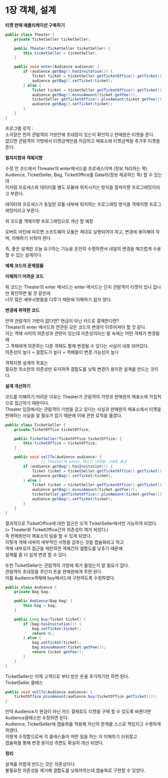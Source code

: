 # 1장 객체, 설계

**티켓 판매 애플리케이션 구축하기**

```java
public class Theater {
    private TicketSeller ticketSeller;

    public Theater(TicketSeller ticketSeller) {
        this.ticketSeller = ticketSeller;
    }

    public void enter(Audience audience) {
        if (audience.getBag().hasInvitation()) {
            Ticket ticket = ticketSeller.getTicketOffice().getTicket();
            audience.getBag().setTicket(ticket);
        } else {
            Ticket ticket = ticketSeller.getTicketOffice().getTicket();
            audience.getBag().minusAmount(ticket.getFee());
            ticketSeller.getTicketOffice().plusAmount(ticket.getFee());
            audience.getBag().setTicket(ticket);
        }
    }
}
```
프로그램 로직 :  
소극장은 먼저 관람객의 가방안에 초대장이 있는지 확인하고 판매원은 티켓을 준다.  
없으면 관람객의 가방에서 티켓금액만큼 차감하고 매표소에 티켓금액을 추가후 티켓을 준다.


**절차지향과 객체지향**

수정 전 코드에서 Threater의 enter메서드를 프로세스이며 (정보 처리하는 쪽)   
Audience, TicketSeller, Bag, TicketOffice를 Data라(정보 제공하는 쪽) 할 수 있는데   
이처럼 프로세스와 데이터를 별도 모듈에 위치시키는 방식을 절차지향 프로그래밍이라고 부른다. 

데이터와 프로세스가 동일한 모듈 내부에 위치하는 프로그래밍 방식을 객체지향 프로그래밍이라고 부른다.

위 코드를 객체지향 프로그래밍으로 개선 할 예정

로버트 마틴에 따르면
소프트웨어 모듈은 제대로 실행되어야 하고, 변경에 용이해야 하며, 이해하기 쉬워야 한다.

즉, 좋은 설계란 오늘 요구하는 기능을 온전히 수행하면서 내일의 변경을 매끄럽게 수용할 수 있는 설계이다. 


**예제 코드의 문제점들**

**이해하기 어려운 코드**

위 코드는 Theater의 enter 메서드는 enter 메서드는 단지 관람객이 티켓이 있나 없나만 확인하면 될 것 같은데  
너무 많은 세부사항들을 다루기 때문에 이해하기 쉽지 않다.

**변경에 취약한 코드**

만약 관람객이 가방이 없다면? 현금이 아닌 카드로 결제한다면?  
Theater의 enter 메서드와 연관된 모든 코드의 변경이 이루어져야 할 것 같다.  
이는 객체 사이의 의존성과 관련이 있는데 의존성이라는 말 속에는 어떤 객체가 변경될때  
그 객체에게 의존하는 다른 객체도 함께 변경될 수 있다는 사실이 내포 되어있다.  
의존성이 높다 = 결합도가 높다 = 객체들이 변경 가능성이 높다  

객체지향 설계의 목표는  
필요한 최소한의 의존성만 유지하여 결합도를 낮춰 변경이 용이한 설계를 만드는 것이다.


**설계 개선하기**

코드를 이해하기 어려운 이유는 Theater가 관람객의 가방과 판매원의 매표소에 직접적으로 접근하기 때문이다.  
Theater 입장에서는 관람객이 가방을 갖고 있다는 사실과 판매원이 매표소에서 티켓을 판매하는 사실을 알 필요가 없기 때문에 이에 관한 로직을 옮겼다.  
```java
public class TicketSeller {
    private TicketOffice ticketOffice;

    public TicketSeller(TicketOffice ticketOffice) {
        this.ticketOffice = ticketOffice;
    }

    public void sellTo(Audience audience) {
				// Theater의 enter 메소드 내부를 그대로 옭김
        if (audience.getBag().hasInvitation()) {
            Ticket ticket = ticketSeller.getTicketOffice().getTicket();
            audience.getBag().setTicket(ticket);
        } else {
            Ticket ticket = ticketSeller.getTicketOffice().getTicket();
            audience.getBag().minusAmount(ticket.getFee());
            ticketSeller.getTicketOffice().plusAmount(ticket.getFee());
            audience.getBag().setTicket(ticket);
        }
    }
}
```

결과적으로 TicketOffice에 대한 접근은 오직 TicketSeller에서만 가능하게 되었다.  
(= Theater와 TicketOffice간의 의존성이 제거 되었다.)  
즉 판매원만이 매표소의 일을 할 수 있게 되었다.  
이렇게 객체 내부의 세부적인 사항을 감추는 것을 캡슐화라고 하고  
객체 내부로의 접근을 제한하면 객체간의 결합도를 낮추기 때문에   
설계를 좀 더 쉽게 변경 할 수 있다.  

또한 TicketSeller는 관람객의 가방에 뭐가 들었는지 알 필요가 없다.  
관람객이 초대장을 주던지 돈을 판매원에게 주면 된다.  
이를 Audience객체에 buy메서드에 구현하도록 수정하였다.  
```java
public class Audience {
    private Bag bag;

    public Audience(Bag bag) {
        this.bag = bag;
    }

    public Long buy(Ticket ticket) {
        if (bag.hasInvitation()) {
            bag.setTicket(ticket);
            return 0L;
        } else {
            bag.setTicket(ticket);
            bag.minusAmount(ticket.getFee());
            return ticket.getFee();
        }
    }
}
```

TicketSeller는 이제 고객으로 부터 받은 돈을 추가하기만 하면 된다.  
TicketSeller 클래스 
```java
public void sellTo(Audience audience) {
	ticketOffice.plusAmount(audience.buy(ticketOffice.getTicket()));
}
```
만약 Audience가 현금이 아닌 카드 결제로도 티켓을 구매 할 수 있도록 바뀐다면  
Audience클래스만 수정하면 된다.  
Audience, TicketSeller에 캡슐화를 적용해 자신의 문제를 스스로 책임지고 수행하게 하였다.  
이렇게 수정함으로써 각 클래스들이 어떤 일을 하는 지 이해하기 쉬워졌고  
캡슐화를 통해 변경 용이성 측면도 확실히 개선 되었다.  

**정리**

설계를 어렵게 만드는 것은 의존성이다.  
불필요한 의존성을 제거해 결합도를 낮춰야하는데 캡슐화로 구현할 수 있었다.  
